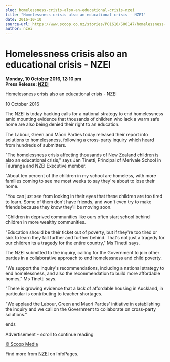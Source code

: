 ```yaml
---
slug: homelessness-crisis-also-an-educational-crisis-nzei
title: "Homelessness crisis also an educational crisis - NZEI"
date: 2016-10-10
source-url: https://www.scoop.co.nz/stories/PO1610/S00147/homelessness-crisis-also-an-educational-crisis-nzei.htm
author: nzei
---
```

Homelessness crisis also an educational crisis - NZEI
=====================================================

**Monday, 10 October 2016, 12:10 pm**  
**Press Release: [NZEI](https://info.scoop.co.nz/NZEI)**

  
Homelessness crisis also an educational crisis - NZEI

10 October 2016

The NZEI is today backing calls for a national strategy to end homelessness amid mounting evidence that thousands of children who lack a warm safe home are also being denied their right to an education.

The Labour, Green and Māori Parties today released their report into solutions to homelessness, following a cross-party inquiry which heard from hundreds of submitters.

"The homelessness crisis affecting thousands of New Zealand children is also an educational crisis," says Jan Tinetti, Principal of Merivale School in Tauranga and NZEI Executive member.

"About ten percent of the children in my school are homeless, with more families coming to see me most weeks to say they're about to lose their home.

"You can just see from looking in their eyes that these children are too tired to learn. Some of them don't have friends, and won't even try to make friends because they know they'll be moving soon.

"Children in deprived communities like ours often start school behind children in more wealthy communities.

"Education should be their ticket out of poverty, but if they're too tired or sick to learn they fall further and further behind. That's not just a tragedy for our children its a tragedy for the entire country," Ms Tinetti says.

The NZEI submitted to the inquiry, calling for the Government to join other parties in a collaborative approach to end homelessness and child poverty.

"We support the inquiry's recommendations, including a national strategy to end homelessness, and also the recommendation to build more affordable homes," Ms Tinetti says.

"There is growing evidence that a lack of affordable housing in Auckland, in particular is contributing to teacher shortages.

"We applaud the Labour, Green and Maori Parties' initiative in establishing the inquiry and we call on the Government to collaborate on cross-party solutions."

ends

Advertisement - scroll to continue reading





[© Scoop Media](http://www.scoop.co.nz/about/terms.html)

Find more from [NZEI](https://info.scoop.co.nz/NZEI) on InfoPages.